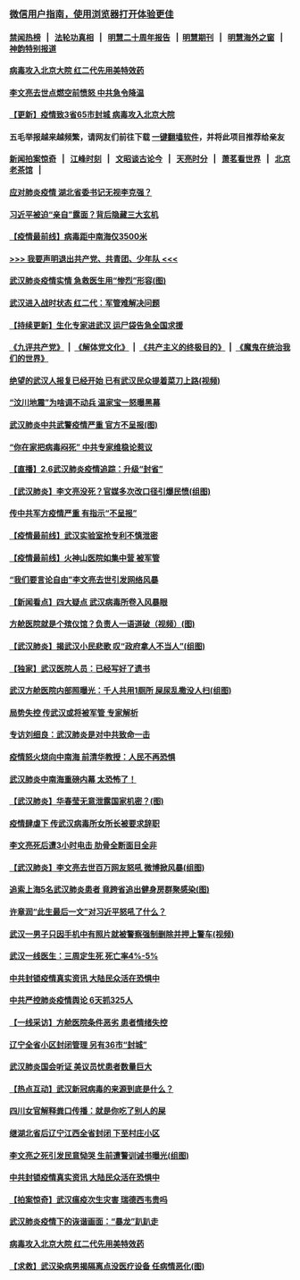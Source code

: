 ### [微信用户指南，使用浏览器打开体验更佳](https://github.com/gfw-breaker/banned-news1/blob/master/indexes/wechat-guide.md?t=0)
#### [禁闻热榜](热点新闻.md?t=0)  &nbsp;&nbsp;|&nbsp;&nbsp; [法轮功真相](https://github.com/gfw-breaker/truth/blob/master/README.md?t=0) &nbsp;&nbsp;|&nbsp;&nbsp; [明慧二十周年报告](https://github.com/gfw-breaker/mh-reports/blob/master/README.md?t=0) &nbsp;&nbsp;|&nbsp;&nbsp;[明慧期刊](https://github.com/gfw-breaker/mh-qikan) &nbsp;&nbsp;|&nbsp;&nbsp; [明慧海外之窗](https://github.com/gfw-breaker/mh-news/blob/master/README.md?t=0) &nbsp;&nbsp;|&nbsp;&nbsp; [神韵特别报道](https://github.com/gfw-breaker/mh-news/blob/master/shenyun.md?t=0)
#### [ 病毒攻入北京大院 红二代先用美特效药](https://github.com/gfw-breaker/banned-news/blob/master/pages/nf4514/n11847427.md)
#### [ 李文亮去世点燃空前愤怒 中共急令降温](https://github.com/gfw-breaker/banned-news/blob/master/pages/nsc413/n11849864.md)
#### [ 【更新】疫情致3省65市封城 病毒攻入北京大院](https://github.com/gfw-breaker/banned-news/blob/master/pages/nf4514/n11801312.md)
#### 五毛举报越来越频繁，请网友们前往下载 [一键翻墙软件](https://github.com/gfw-breaker/ssr-accounts)，并将此项目推荐给亲友
#### [新闻拍案惊奇](https://github.com/gfw-breaker/banned-news1/blob/master/pages/link4.md) &nbsp;&nbsp;|&nbsp;&nbsp; [江峰时刻](https://github.com/gfw-breaker/banned-news1/blob/master/pages/link4.md) &nbsp;&nbsp;|&nbsp;&nbsp; [文昭谈古论今](https://github.com/gfw-breaker/banned-news1/blob/master/pages/link4.md) &nbsp;&nbsp;|&nbsp;&nbsp; [天亮时分](https://github.com/gfw-breaker/banned-news1/blob/master/pages/link4.md) &nbsp;&nbsp;|&nbsp;&nbsp; [萧茗看世界](https://github.com/gfw-breaker/banned-news1/blob/master/pages/link4.md) &nbsp;&nbsp;|&nbsp;&nbsp; [北京老茶馆](https://github.com/gfw-breaker/banned-news1/blob/master/pages/link4.md) &nbsp;&nbsp;|&nbsp;&nbsp; 
#### [ 应对肺炎疫情 湖北省委书记无视李克强？](https://github.com/gfw-breaker/banned-news/blob/master/pages/nsc413/n11848018.md)
#### [ 习近平被迫“亲自”露面？背后隐藏三大玄机](https://github.com/gfw-breaker/banned-news/blob/master/pages/prog1138/a102770623.md)
#### [ 【疫情最前线】病毒距中南海仅3500米](https://github.com/gfw-breaker/banned-news/blob/master/pages/nf4514/n11847626.md)
#### [>>> 我要声明退出共产党、共青团、少年队 <<<](https://github.com/begood0513/goodnews/blob/master/quit/letter.md) 
#### [ 武汉肺炎疫情实情 急救医生用“惨烈”形容(图)](https://github.com/gfw-breaker/banned-news/blob/master/pages/p1/922115.md)
#### [ 武汉进入战时状态 红二代：军管难解决问题](https://github.com/gfw-breaker/banned-news/blob/master/pages/nf4514/n11849976.md)
#### [ 【持续更新】生化专家进武汉 运尸袋告急全国求援](https://github.com/gfw-breaker/banned-news/blob/master/pages/prog204/a102757185.md)
#### [《九评共产党》](https://github.com/begood0513/9ping.md/blob/master/README.md) &nbsp;|&nbsp; [《解体党文化》](../../../../jtdwh.md/blob/master/README.md)  &nbsp;|&nbsp; [《共产主义的终极目的》](../../../../gczydzjmd.md/blob/master/README.md) &nbsp;|&nbsp; [《魔鬼在统治我们的世界》](../../../../mgztzwmdsj.md/blob/master/README.md) 
#### [ 绝望的武汉人报复已经开始 已有武汉民众提着菜刀上路(视频)](https://github.com/gfw-breaker/banned-news/blob/master/pages/p1/922133.md)
#### [ “汶川地震”为啥调不动兵 温家宝一怒曝黑幕](https://github.com/gfw-breaker/banned-news/blob/master/pages/prog1699/a102576310.md)
#### [ 武汉肺炎中共武警疫情严重 官方不呈报(图)](https://github.com/gfw-breaker/banned-news/blob/master/pages/p1/922143.md)
#### [ “你在家把病毒闷死” 中共专家维稳论惹议](https://github.com/gfw-breaker/banned-news/blob/master/pages/nsc413/n11850048.md)
#### [ 【直播】2.6武汉肺炎疫情追踪：升级“封省”](https://github.com/gfw-breaker/banned-news/blob/master/pages/nf4514/n11848948.md)
#### [ 【武汉肺炎】李文亮没死？官媒多次改口径引爆民愤(组图)](https://github.com/gfw-breaker/banned-news/blob/master/pages/p1/922192.md)
#### [ 传中共军方疫情严重 有指示“不呈报”](https://github.com/gfw-breaker/banned-news/blob/master/pages/nsc413/n11847828.md)
#### [ 【疫情最前线】武汉实验室抢专利不慎泄密](https://github.com/gfw-breaker/banned-news/blob/master/pages/nf4514/n11850310.md)
#### [ 【疫情最前线】火神山医院如集中营 被军管](https://github.com/gfw-breaker/banned-news/blob/master/pages/nf4514/n11847524.md)
#### [ “我们要言论自由”李文亮去世引发网络风暴](https://github.com/gfw-breaker/banned-news/blob/master/pages/nsc413/n11850484.md)
#### [ 【新闻看点】四大疑点 武汉病毒所卷入风暴眼](https://github.com/gfw-breaker/banned-news/blob/master/pages/nf4514/n11849608.md)
#### [ 方舱医院就是个殡仪馆？负责人一语道破（视频）(图)](https://github.com/gfw-breaker/banned-news/blob/master/pages/p1/922160.md)
#### [ 【武汉肺炎】揭武汉小民悲歌 叹“政府拿人不当人”(组图)](https://github.com/gfw-breaker/banned-news/blob/master/pages/p1/922216.md)
#### [ 【独家】武汉医院人员：已经写好了遗书](https://github.com/gfw-breaker/banned-news/blob/master/pages/nf4514/n11848942.md)
#### [ 武汉方舱医院内部照曝光：千人共用1厕所 屎尿乱撒没人扫(组图)](https://github.com/gfw-breaker/banned-news/blob/master/pages/p1/922170.md)
#### [ 局势失控 传武汉或将被军管 专家解析](https://github.com/gfw-breaker/banned-news/blob/master/pages/nsc413/n11847458.md)
#### [ 专访刘细良：武汉肺炎是对中共致命一击](https://github.com/gfw-breaker/banned-news/blob/master/pages/nf4514/n11849934.md)
#### [ 疫情怒火烧向中南海 前清华教授：人民不再恐惧](https://github.com/gfw-breaker/banned-news/blob/master/pages/prog1138/a102769562.md)
#### [ 武汉肺炎中南海重磅内幕 太恐怖了！](https://github.com/gfw-breaker/banned-news/blob/master/pages/prog1138/a102767567.md)
#### [ 【武汉肺炎】华春莹无意泄露国家机密？(图)](https://github.com/gfw-breaker/banned-news/blob/master/pages/p1/922039.md)
#### [ 疫情肆虐下 传武汉病毒所女所长被要求辞职](https://github.com/gfw-breaker/banned-news/blob/master/pages/nsc413/n11842494.md)
#### [ 李文亮死后遭3小时电击 肋骨全断面目全非](https://github.com/gfw-breaker/banned-news/blob/master/pages/prog204/a102771379.md)
#### [ 【武汉肺炎】李文亮去世百万网友怒吼 微博掀风暴(组图)](https://github.com/gfw-breaker/banned-news/blob/master/pages/p1/922246.md)
#### [ 追索上海5名武汉肺炎患者 竟跨省追出健身房群聚感染(图)](https://github.com/gfw-breaker/banned-news/blob/master/pages/p1/922209.md)
#### [ 许章润“此生最后一文”对习近平怒吼了什么？](https://github.com/gfw-breaker/banned-news/blob/master/pages/yataibaodao/wy-02052020113209.md)
#### [ 武汉一男子只因手机中有照片就被警察强制删除并押上警车(视频)](https://github.com/gfw-breaker/banned-news/blob/master/pages/p1/922135.md)
#### [ 武汉一线医生：三周定生死 死亡率4%-5%](https://github.com/gfw-breaker/banned-news/blob/master/pages/nsc413/n11847780.md)
#### [ 中共封锁疫情真实资讯 大陆民众活在恐惧中](https://github.com/gfw-breaker/banned-news/blob/master/pages/nf4514/n11850699.md)
#### [ 中共严控肺炎疫情舆论 6天抓325人](https://github.com/gfw-breaker/banned-news/blob/master/pages/nf4514/n11849529.md)
#### [ 【一线采访】方舱医院条件恶劣 患者情绪失控](https://github.com/gfw-breaker/banned-news/blob/master/pages/nf4514/n11848910.md)
#### [ 辽宁全省小区封闭管理 另有36市“封城”](https://github.com/gfw-breaker/banned-news/blob/master/pages/nf4514/n11846879.md)
#### [ 武汉肺炎国会听证 美议员忧患者数量巨大](https://github.com/gfw-breaker/banned-news/blob/master/pages/nf4514/n11844851.md)
#### [ 【热点互动】武汉新冠病毒的来源到底是什么？](https://github.com/gfw-breaker/banned-news/blob/master/pages/nsc413/n11849749.md)
#### [ 四川女官解释粪口传播：就是你吃了别人的屎](https://github.com/gfw-breaker/banned-news/blob/master/pages/nsc413/n11847029.md)
#### [ 继湖北省后辽宁江西全省封闭 下至村庄小区](https://github.com/gfw-breaker/banned-news/blob/master/pages/nf4514/n11848814.md)
#### [ 李文亮之死引发民意恸哭 生前遭警训诫书曝光(组图)](https://github.com/gfw-breaker/banned-news/blob/master/pages/p1/922228.md)
#### [ 中共封锁疫情真实资讯 大陆民众活在恐惧中](https://github.com/gfw-breaker/banned-news/blob/master/pages/nsc413/n11850699.md)
#### [ 【拍案惊奇】武汉瘟疫次生灾害 瑞德西韦贵吗](https://github.com/gfw-breaker/banned-news/blob/master/pages/nf4514/n11847587.md)
#### [ 武汉肺炎疫情下的诙谐画面：“暴龙”趴趴走](https://github.com/gfw-breaker/banned-news/blob/master/pages/nsc413/n11848057.md)
#### [ 病毒攻入北京大院 红二代先用美特效药](https://github.com/gfw-breaker/banned-news/blob/master/pages/nsc413/n11847427.md)
#### [ 【求救】武汉染病男揭隔离点没医疗设备 任病情恶化(图)](https://github.com/gfw-breaker/banned-news/blob/master/pages/p1/922062.md)
